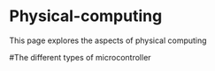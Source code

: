 # Physical-computing
This page explores the aspects of physical computing

#The different types of microcontroller
